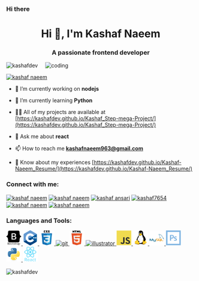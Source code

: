 ### Hi there 
<h1 align="center">Hi 👋, I'm Kashaf Naeem</h1>
<h3 align="center">A passionate frontend developer</h3>
<img align="right" alt="coding" width="400" src="https://i.pinimg.com/originals/d8/81/a1/d881a11af5cc0ac044fc908316ba400b.jpg">

<p align="left"> <img src="https://komarev.com/ghpvc/?username=kashafdev&label=Profile%20views&color=0e75b6&style=flat" alt="kashafdev" /> </p>

<p align="left"> <a href="https://twitter.com/kashaf naeem" target="blank"><img src="https://img.shields.io/twitter/follow/kashaf naeem?logo=twitter&style=for-the-badge" alt="kashaf naeem" /></a> </p>

- 🔭 I’m currently working on **nodejs**

- 🌱 I’m currently learning **Python**

- 👨‍💻 All of my projects are available at [https://kashafdev.github.io/Kashaf_Step-mega-Project/](https://kashafdev.github.io/Kashaf_Step-mega-Project/)

- 💬 Ask me about **react**

- 📫 How to reach me **kashafnaeem963@gmail.com**

- 📄 Know about my experiences [https://kashafdev.github.io/Kashaf-Naeem_Resume/](https://kashafdev.github.io/Kashaf-Naeem_Resume/)

<h3 align="left">Connect with me:</h3>
<p align="left">
<a href="https://twitter.com/kashaf naeem" target="blank"><img align="center" src="https://raw.githubusercontent.com/rahuldkjain/github-profile-readme-generator/master/src/images/icons/Social/twitter.svg" alt="kashaf naeem" height="30" width="40" /></a>
<a href="https://linkedin.com/in/kashaf naeem" target="blank"><img align="center" src="https://raw.githubusercontent.com/rahuldkjain/github-profile-readme-generator/master/src/images/icons/Social/linked-in-alt.svg" alt="kashaf naeem" height="30" width="40" /></a>
<a href="https://fb.com/kashaf ansari" target="blank"><img align="center" src="https://raw.githubusercontent.com/rahuldkjain/github-profile-readme-generator/master/src/images/icons/Social/facebook.svg" alt="kashaf ansari" height="30" width="40" /></a>
<a href="https://instagram.com/kashaf7654" target="blank"><img align="center" src="https://raw.githubusercontent.com/rahuldkjain/github-profile-readme-generator/master/src/images/icons/Social/instagram.svg" alt="kashaf7654" height="30" width="40" /></a>
<a href="https://www.hackerrank.com/kashaf naeem" target="blank"><img align="center" src="https://raw.githubusercontent.com/rahuldkjain/github-profile-readme-generator/master/src/images/icons/Social/hackerrank.svg" alt="kashaf naeem" height="30" width="40" /></a>
<a href="https://www.leetcode.com/kashaf naeem" target="blank"><img align="center" src="https://raw.githubusercontent.com/rahuldkjain/github-profile-readme-generator/master/src/images/icons/Social/leet-code.svg" alt="kashaf naeem" height="30" width="40" /></a>
</p>

<h3 align="left">Languages and Tools:</h3>
<p align="left"> <a href="https://getbootstrap.com" target="_blank" rel="noreferrer"> <img src="https://raw.githubusercontent.com/devicons/devicon/master/icons/bootstrap/bootstrap-plain-wordmark.svg" alt="bootstrap" width="40" height="40"/> </a> <a href="https://www.w3schools.com/cpp/" target="_blank" rel="noreferrer"> <img src="https://raw.githubusercontent.com/devicons/devicon/master/icons/cplusplus/cplusplus-original.svg" alt="cplusplus" width="40" height="40"/> </a> <a href="https://www.w3schools.com/css/" target="_blank" rel="noreferrer"> <img src="https://raw.githubusercontent.com/devicons/devicon/master/icons/css3/css3-original-wordmark.svg" alt="css3" width="40" height="40"/> </a> <a href="https://git-scm.com/" target="_blank" rel="noreferrer"> <img src="https://www.vectorlogo.zone/logos/git-scm/git-scm-icon.svg" alt="git" width="40" height="40"/> </a> <a href="https://www.w3.org/html/" target="_blank" rel="noreferrer"> <img src="https://raw.githubusercontent.com/devicons/devicon/master/icons/html5/html5-original-wordmark.svg" alt="html5" width="40" height="40"/> </a> <a href="https://www.adobe.com/in/products/illustrator.html" target="_blank" rel="noreferrer"> <img src="https://www.vectorlogo.zone/logos/adobe_illustrator/adobe_illustrator-icon.svg" alt="illustrator" width="40" height="40"/> </a> <a href="https://developer.mozilla.org/en-US/docs/Web/JavaScript" target="_blank" rel="noreferrer"> <img src="https://raw.githubusercontent.com/devicons/devicon/master/icons/javascript/javascript-original.svg" alt="javascript" width="40" height="40"/> </a> <a href="https://www.linux.org/" target="_blank" rel="noreferrer"> <img src="https://raw.githubusercontent.com/devicons/devicon/master/icons/linux/linux-original.svg" alt="linux" width="40" height="40"/> </a> <a href="https://www.mysql.com/" target="_blank" rel="noreferrer"> <img src="https://raw.githubusercontent.com/devicons/devicon/master/icons/mysql/mysql-original-wordmark.svg" alt="mysql" width="40" height="40"/> </a> <a href="https://www.photoshop.com/en" target="_blank" rel="noreferrer"> <img src="https://raw.githubusercontent.com/devicons/devicon/master/icons/photoshop/photoshop-line.svg" alt="photoshop" width="40" height="40"/> </a> <a href="https://www.python.org" target="_blank" rel="noreferrer"> <img src="https://raw.githubusercontent.com/devicons/devicon/master/icons/python/python-original.svg" alt="python" width="40" height="40"/> </a> <a href="https://reactjs.org/" target="_blank" rel="noreferrer"> <img src="https://raw.githubusercontent.com/devicons/devicon/master/icons/react/react-original-wordmark.svg" alt="react" width="40" height="40"/> </a> </p>

<p><img align="center" src="https://github-readme-streak-stats.herokuapp.com/?user=kashafdev&" alt="kashafdev" /></p>




